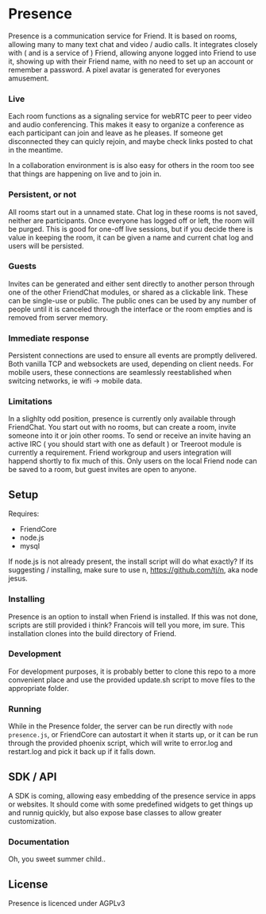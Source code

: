 # Presence

Presence is a communication service for Friend. It is based on rooms, 
allowing many to many text chat and video / audio calls. It integrates 
closely with ( and is a service of ) Friend, allowing anyone 
logged into Friend to use it, showing up with their Friend name, 
with no need to set up an account or remember a password. A pixel 
avatar is generated for everyones amusement.

### Live

Each room functions as a signaling service for webRTC peer to peer video and 
audio conferencing. This makes it easy to organize a conference as each 
participant can join and leave as he pleases. If someone get disconnected 
they can quicly rejoin, and maybe check links posted to chat in the meantime.

In a collaboration environment is is also easy for others in the room 
too see that things are happening on live and to join in.

### Persistent, or not

All rooms start out in a unnamed state. Chat log in these rooms is not 
saved, neither are participants. Once everyone has logged off or left, the room 
will be purged. This is good for one-off live sessions, but if you decide 
there is value in keeping the room, it can be given a name and current chat log 
and users will be persisted.

### Guests

Invites can be generated and either sent directly to another person through 
one of the other FriendChat modules, or shared as a clickable link. These can
be single-use or public. The public ones can be used by any number of people 
until it is canceled through the interface or the room empties and is removed 
from server memory. 

### Immediate response

Persistent connections are used to ensure all events are promptly delivered. Both 
vanilla TCP and websockets are used, depending on client needs. For mobile users, 
these connections are seamlessly reestablished when switcing networks, ie 
wifi -> mobile data.

### Limitations

In a slighlty odd position, presence is currently only available through 
FriendChat. You start out with no rooms, but can create a room, invite 
someone into it or join other rooms. To send or receive an invite 
having an active IRC ( you should start with one as default ) or Treeroot 
module is currently a requirement. Friend workgroup and users integration 
will happend shortly to fix much of this. Only users on the local Friend 
node can be saved to a room, but guest invites are open to anyone.

## Setup

Requires: 
* FriendCore
* node.js
* mysql

If node.js is not already present, the install script will do what
exactly? If its suggesting / installing, make sure to use n, https://github.com/tj/n,
aka node jesus.

### Installing

Presence is an option to install when Friend is installed. If this was not done, 
scripts are still provided i think? Francois will tell you more, im sure.
This installation clones into the build directory of Friend.

### Development

For development purposes, it is probably better to clone this repo to a 
more convenient place and use the provided update.sh script to move files to 
the appropriate folder.

### Running

While in the Presence folder, the server can be run directly with `node presence.js`,
or FriendCore can autostart it when it starts up, or it can be run through the 
provided phoenix script, which will write to error.log and restart.log and pick 
it back up if it falls down.

## SDK / API

A SDK is coming, allowing easy embedding of the presence service in apps or websites. 
It should come with some predefined widgets to get things up and runnig quickly, but 
also expose base classes to allow greater customization.

### Documentation

Oh, you sweet summer child..


## License

Presence is licenced under AGPLv3